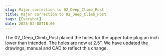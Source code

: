 ```yaml
---
slug: Major correction to 02_Deep_Climb_Post
title: Major correction to 02_Deep_Climb_Post
tags: [Everybot]
date: 2025-02-08T18:00
---
```


The 02_Deep_Climb_Post placed the holes for the upper tube plug an inch lower than intended. The holes are now at 2.5". We have updated the drawings, manual and CAD to reflect this change.

<!-- truncate -->